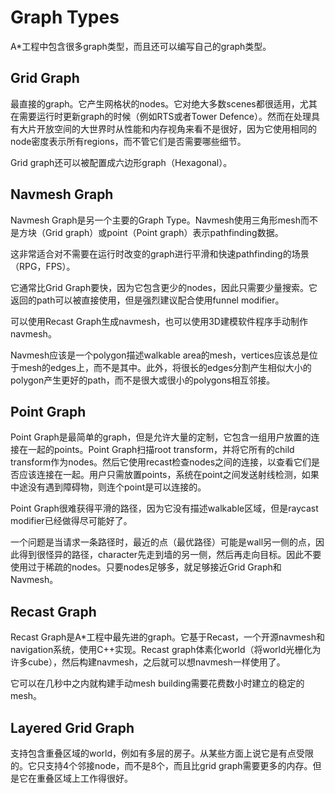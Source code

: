 # Graph Types

A*工程中包含很多graph类型，而且还可以编写自己的graph类型。

## Grid Graph

最直接的graph。它产生网格状的nodes。它对绝大多数scenes都很适用，尤其在需要运行时更新graph的时候（例如RTS或者Tower Defence）。然而在处理具有大片开放空间的大世界时从性能和内存视角来看不是很好，因为它使用相同的node密度表示所有regions，而不管它们是否需要哪些细节。

Grid graph还可以被配置成六边形graph（Hexagonal）。

## Navmesh Graph

Navmesh Graph是另一个主要的Graph Type。Navmesh使用三角形mesh而不是方块（Grid graph）或point（Point graph）表示pathfinding数据。

这非常适合对不需要在运行时改变的graph进行平滑和快速pathfinding的场景（RPG，FPS）。

它通常比Grid Graph要快，因为它包含更少的nodes，因此只需要少量搜索。它返回的path可以被直接使用，但是强烈建议配合使用funnel modifier。

可以使用Recast Graph生成navmesh，也可以使用3D建模软件程序手动制作navmesh。

Navmesh应该是一个polygon描述walkable area的mesh，vertices应该总是位于mesh的edges上，而不是其中。此外，将很长的edges分割产生相似大小的polygon产生更好的path，而不是很大或很小的polygons相互邻接。

## Point Graph

Point Graph是最简单的graph，但是允许大量的定制，它包含一组用户放置的连接在一起的points。Point Graph扫描root transform，并将它所有的child transform作为nodes。然后它使用recast检查nodes之间的连接，以查看它们是否应该连接在一起。用户只需放置points，系统在point之间发送射线检测，如果中途没有遇到障碍物，则连个point是可以连接的。

Point Graph很难获得平滑的路径，因为它没有描述walkable区域，但是raycast modifier已经做得尽可能好了。

一个问题是当请求一条路径时，最近的点（最优路径）可能是wall另一侧的点，因此得到很怪异的路径，character先走到墙的另一侧，然后再走向目标。因此不要使用过于稀疏的nodes。只要nodes足够多，就足够接近Grid Graph和Navmesh。

## Recast Graph

Recast Graph是A*工程中最先进的graph。它基于Recast，一个开源navmesh和navigation系统，使用C++实现。Recast graph体素化world（将world光栅化为许多cube），然后构建navmesh，之后就可以想navmesh一样使用了。

它可以在几秒中之内就构建手动mesh building需要花费数小时建立的稳定的mesh。

## Layered Grid Graph

支持包含重叠区域的world，例如有多层的房子。从某些方面上说它是有点受限的。它只支持4个邻接node，而不是8个，而且比grid graph需要更多的内存。但是它在重叠区域上工作得很好。


